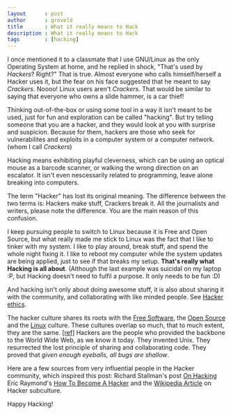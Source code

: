```yaml
---
layout      : post
author      : groveld
title       : What it really means to Hack
description : What it really means to Hack
tags        : [hacking]
---
```


I once mentioned it to a classmate that I use GNU/Linux as the only Operating System at home, and he replied in shock, "That's used by *Hackers*? Right?"
That is true. Almost everyone who calls himself/herself a Hacker uses it, but the fear on his face suggested that he meant to say *Crackers*.
Noooo! Linux users aren't *Crackers*. That would be similar to saying that everyone who owns a slide hammer, is a car thief!

Thinking out-of-the-box or using some tool in a way it isn't meant to be used, just for fun and exploration can be called "hacking".
But try telling someone that you are a hacker, and they would look at you with surprise and suspicion.
Because for them, hackers are those who seek for vulnerabilites and exploits in a computer system or a computer network. (whom I call *Crackers*)

Hacking means exhibiting playful cleverness, which can be using an optical mouse as a barcode scanner, or walking the wrong direction on an escalator.
It isn't even nescessarily related to programming, leave alone breaking into computers.

The term "Hacker" has lost its original meaning.
The difference between the two terms is: Hackers make stuff, Crackers break it.
All the journalists and writers, please note the difference. You are the main reason of this confusion.

I keep pursuing people to switch to Linux because it is Free and Open Source, but what really made me stick to Linux was the fact that I like to tinker with my system. I like to play around, break stuff, and spend the whole night fixing it.
I like to reboot my computer while the system updates are being applied, just to see if that breaks my setup. **That's really what Hacking is all about**.
(Although the last example was suicidal on my laptop :P, but Hacking doesn't need to fulfil a purpose. It only needs to be fun :D)

And hacking isn't only about doing awesome stuff, it is also about sharing it with the community, and collaborating with like minded people.
See [Hacker ethics](https://en.wikipedia.org/wiki/Hacker_ethic).

The hacker culture shares its roots with the [Free Software](http://fsf.org), the [Open Source](http://opensource.org) and the [Linux](http://linuxfoundation.org) culture.
These cultures overlap so much, that to much extent, they are the same. [[ref]](http://www.catb.org/~esr/faqs/hacker-howto.html#what_is)
Hackers are the people who provided the backbone to the World Wide Web, as we know it today. They invented Unix.
They resurrected the lost principle of sharing and collaborating code. They proved that *given enough eyeballs, all bugs are shallow*.

Here are a few sources from very influential people in the Hacker community, which inspired this post:
Richard Stallman's post [On Hacking](https://stallman.org/articles/on-hacking.html)
Eric Raymond's [How To Become A Hacker](http://www.catb.org/~esr/faqs/hacker-howto.html)
and the [Wikipedia Article](https://en.wikipedia.org/wiki/Hacker_%28programmer_subculture%29) on Hacker subculture.

Happy Hacking!
